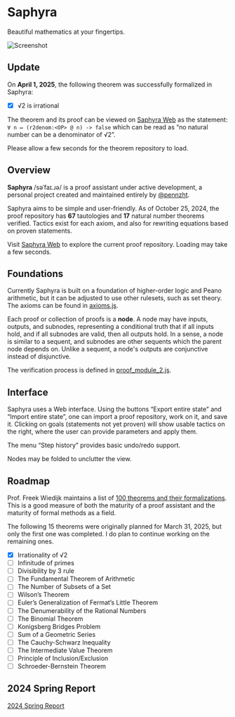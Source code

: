 Saphyra
=======

Beautiful mathematics at your fingertips.

![Screenshot](https://mage-of-the-east.com/saphyra/docs/img/milestone-1.png)

Update
---

On __April 1, 2025__, the following theorem was successfully formalized in Saphyra:

- [x] √2 is irrational

The theorem and its proof can be viewed on [Saphyra Web](https://mage-of-the-east.com/saphyra/js/start.html) as the statement: `∀ n ↦ (r2denom:<OP> @ n) -> false` which can be read as “no natural number can be a denominator of √2”.

Please allow a few seconds for the theorem repository to load.

Overview
---

__Saphyra__ /səˈfaɪ.ɹə/ is a proof assistant under active development, a personal project created and maintained entirely by [@pennzht](https://github.com/pennzht).

Saphyra aims to be simple and user-friendly. As of October 25, 2024, the proof repository has __67__ tautologies and __17__ natural number theorems verified. Tactics exist for each axiom, and also for rewriting equations based on proven statements.

Visit [Saphyra Web](https://mage-of-the-east.com/saphyra/js/start.html) to explore the current proof repository. Loading may take a few seconds.

Foundations
---

Currently Saphyra is built on a foundation of higher-order logic and Peano arithmetic, but it can be adjusted to use other rulesets, such as set theory. The axioms can be found in [axioms.js](https://github.com/pennzht/saphyra/blob/main/js/axioms.js).

Each proof or collection of proofs is a __node__. A node may have inputs, outputs, and subnodes, representing a conditional truth that if all inputs hold, and if all subnodes are valid, then all outputs hold. In a sense, a node is similar to a sequent, and subnodes are other sequents which the parent node depends on. Unlike a sequent, a node's outputs are conjunctive instead of disjunctive.

The verification process is defined in [proof_module_2.js](https://github.com/pennzht/saphyra/blob/main/js/proof_module_2.js).

Interface
---

Saphyra uses a Web interface. Using the buttons “Export entire state” and “Import entire state”, one can import a proof repository, work on it, and save it. Clicking on goals (statements not yet proven) will show usable tactics on the right, where the user can provide parameters and apply them.

The menu “Step history” provides basic undo/redo support.

Nodes may be folded to unclutter the view.

Roadmap
---

Prof. Freek Wiedijk maintains a list of [100 theorems and their formalizations](https://www.cs.ru.nl/~freek/100/). This is a good measure of both the maturity of a proof assistant and the maturity of formal methods as a field.

The following 15 theorems were originally planned for March 31, 2025, but only the first one was completed. I do plan to continue working on the remaining ones.

- [x] Irrationality of √2
- [ ] Infinitude of primes
- [ ] Divisibility by 3 rule
- [ ] The Fundamental Theorem of Arithmetic
- [ ] The Number of Subsets of a Set
- [ ] Wilson’s Theorem
- [ ] Euler’s Generalization of Fermat’s Little Theorem
- [ ] The Denumerability of the Rational Numbers
- [ ] The Binomial Theorem
- [ ] Konigsberg Bridges Problem
- [ ] Sum of a Geometric Series
- [ ] The Cauchy-Schwarz Inequality
- [ ] The Intermediate Value Theorem
- [ ] Principle of Inclusion/Exclusion
- [ ] Schroeder-Bernstein Theorem

2024 Spring Report
---

[2024 Spring Report](./docs/2024-spring.md)

<!--

How to run
---

To verify a theory:

```
cd src
python3 general.py < ../theories/0-or-S-definitive.theory
```

To run a test verifying all given theories:

```
cd src
python3 verifyall_test.py
```

Directory structure
---

* `src/`
    - Python source (`*.py`)
        * `arith.py` — first-order Heyting arithmetic (HA), hard-coded axioms
        * `general.py` — first-order Heyting arithmetic, axioms in `arith.blue`
        * `efa.py` — elementary function arithmetic (EFA), equational, axioms in `efa.blue`
        * `arvm.py` — a simple scripting language
    - S-expression files (`*.blue`)
    - Generated test results (`*.txt`)
* `theories/`
    - Theory files (`*.theory`, `*.efa-theory`, `*.efa-tactic-theory`)
* `js/`
    - JavaScript version
        * Point your browser at `start.html` to view the demo (__WIP__)
-->


